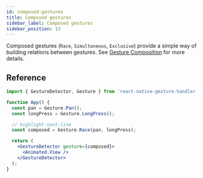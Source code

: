 ```yaml
---
id: composed-gestures
title: Composed gestures
sidebar_label: Composed gestures
sidebar_position: 13
---
```


Composed gestures (`Race`, `Simultaneous`, `Exclusive`) provide a simple way of building relations between gestures. See [Gesture Composition](/packages/docs-gesture-handler/docs/fundamentals/gesture-composition.md) for more details.

## Reference

```jsx
import { GestureDetector, Gesture } from 'react-native-gesture-handler';

function App() {
  const pan = Gesture.Pan();
  const longPress = Gesture.LongPress();

  // highlight-next-line
  const composed = Gesture.Race(pan, longPress);

  return (
    <GestureDetector gesture={composed}>
      <Animated.View />
    </GestureDetector>
  );
}
```
